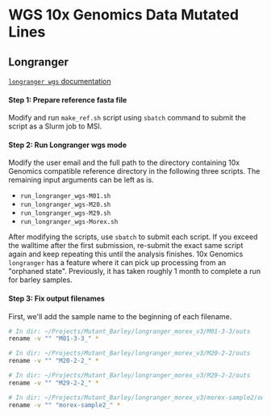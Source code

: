 # WGS 10x Genomics Data Mutated Lines

## Longranger

[`longranger wgs` documentation](https://support.10xgenomics.com/genome-exome/software/pipelines/latest/using/wgs)

#### Step 1: Prepare reference fasta file

Modify and run `make_ref.sh` script using `sbatch` command to submit the script as a Slurm job to MSI.

#### Step 2: Run Longranger wgs mode

Modify the user email and the full path to the directory containing 10x Genomics compatible reference directory in the following three scripts. The remaining input arguments can be left as is.

- `run_longranger_wgs-M01.sh`
- `run_longranger_wgs-M20.sh`
- `run_longranger_wgs-M29.sh`
- `run_longranger_wgs-Morex.sh`

After modifying the scripts, use `sbatch` to submit each script. If you exceed the walltime after the first submission, re-submit the exact same script again and keep repeating this until the analysis finishes. 10x Genomics `longranger` has a feature where it can pick up processing from an "orphaned state". Previously, it has taken roughly 1 month to complete a run for barley samples.

#### Step 3: Fix output filenames

First, we'll add the sample name to the beginning of each filename.

```bash
# In dir: ~/Projects/Mutant_Barley/longranger_morex_v3/M01-3-3/outs
rename -v "" "M01-3-3_" *

# In dir: ~/Projects/Mutant_Barley/longranger_morex_v3/M20-2-2/outs
rename -v "" "M20-2-2_" *

# In dir: ~/Projects/Mutant_Barley/longranger_morex_v3/M29-2-2/outs
rename -v "" "M29-2-2_" *

# In dir: ~/Projects/Mutant_Barley/longranger_morex_v3/morex-sample2/outs
rename -v "" "morex-sample2_" *
```
